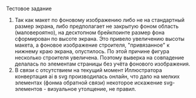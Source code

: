 Тестовое задание

1. Так как макет по фоновому изображению либо не на стандартный размер экрана, либо предполагает не закрытую фоном область (маловероятно), на десктопном брейкпоинте размер фона сформирован по высоте экрана. Это привело увеличению высоты макета, а фоновое изображение строителя, "привязанное" к нижнему краю экрана, опустилось. По этой причине фигура несколько строителя увеличена. Поэтому выверка на совпадение делалась по элементам страницы без учёта фонового изображения.
2. В связи с отсутствием на текущий момент Иллюстратора конвертация ai в svg производилась онлайн, что дало на мелких элементах (фонма обратной связи) некоторое искажение svg-элементов - визуальное утолщение, не правил.